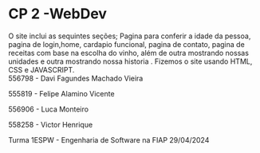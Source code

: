 # CP 2 -WebDev
 O site inclui as sequintes seções; Pagina para conferir a idade da pessoa, pagina de login,home, cardapio funcional, pagina de contato, pagina de receitas com base na escolha do vinho, além de outra mostrando nossas unidades e outra mostrando nossa historia .                                                                                                                                                 Fizemos o site usando HTML, CSS e JAVASCRIPT.             
556798 - Davi Fagundes Machado Vieira

555819 - Felipe Alamino Vicente

556906 - Luca Monteiro

558258 - Victor Henrique

Turma 1ESPW - Engenharia de Software na FIAP
29/04/2024
